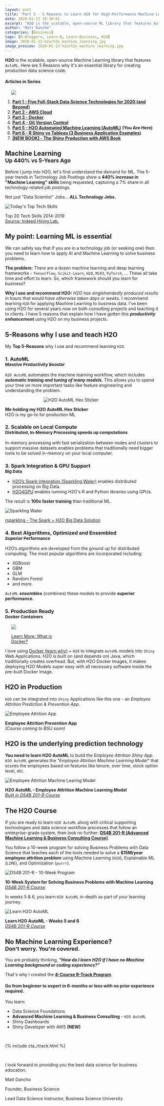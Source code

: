 ```yaml
---
layout: post
title: "Part 5 - 5 Reasons to Learn H2O for High-Performance Machine Learning"
date: 2020-01-13 10:30:01
excerpt: "H2O is the scalable, open-source ML library that features AutoML. Here's why it's an essential library for me (and you)."
author: "Matt Dancho"
categories: [Business]
tags: [R-Bloggers, Learn-R, Learn-Business, H2O]
image: 2020-01-13-h2o/h2o_machine_learning.jpg
image_preview: 2020-01-13-h2o/h2o_machine_learning.jpg
---
```


<p class="lead"><strong>H2O</strong> is the scalable, open-source Machine Learning library that features <code>AutoML</code>. Here are 5 Reasons why it's an essential library for creating production data science code.</p>


#### Articles in Series

<div class="pull-right hidden-xs" style="width:50%; margin-left:20px;">
  <img class="img-responsive" src="/assets/2020-01-13-h2o/h2o_machine_learning.jpg"> 
</div>

1. [__Part 1 - Five Full-Stack Data Science Technologies for 2020 (and Beyond)__](https://www.business-science.io/business/2019/12/09/data-science-technologies.html)
2. [__Part 2 - AWS Cloud__ ](https://www.business-science.io/business/2019/11/13/data-science-with-aws.html)
3. [__Part 3 - Docker__](https://www.business-science.io/business/2019/11/22/docker-for-data-science.html)
4. [__Part 4 - Git Version Control__](https://www.business-science.io/business/2019/12/09/git-for-apps.html)
5. [__Part 5 - H2O Automated Machine Learning (AutoML)__](https://www.business-science.io/business/2020/01/13/five-reasons-to-learn-h2o-machine-learning.html) __(You Are Here)__
6. [__Part 6 - R Shiny vs Tableau (3 Business Application Examples)__](https://www.business-science.io/business/2020/03/09/shiny-vs-tableau.html) 
7. [__\[NEW BOOK\] - The Shiny Production with AWS Book__](https://www.business-science.io/business/2020/01/02/shiny-production-with-aws-docker-git-book.html)


<h2>Machine Learning<br><small><strong>Up 440%</strong> vs 5-Years Ago</small></h2>

Before I jump into H2O, let's first understand the demand for ML. The 5-year trends in Technology Job Postings show a __440% increase in "Machine Learning" skills__ being requested, capturing a 7% share in all technology-related job postings. 

Not just "Data Scientist" Jobs... __ALL Technology Jobs.__

![Today's Top Tech Skills](/assets/2019-12-09-data-science-technologies/indeed_tech_trends.jpg)

<p class="date text-center">
Top 20 Tech Skills 2014-2019 <br>
<a href="https://www.hiringlab.org/2019/11/19/todays-top-tech-skills/" target="_blank">Source: Indeed Hiring Lab.</a>
</p>

## My point: Learning ML is essential

We can safely say that if you are in a technology job (or seeking one) then you need to learn how to apply AI and Machine Learning to solve business problems. 

__The problem:__ There are a dozen machine learning and deep learning frameworks - `TensorFlow`, `Scikit-Learn`, `H2O`, `MLR3`, `PyTorch`, ... These all take time and effort to learn. So, which framework should you learn for business?

__Why I use and recommend H2O:__ _H2O has singlehandedly produced results in hours that would have otherwise taken days or weeks._ I recommend learning `H2O` for applying Machine Learning to business data. I've been using H2O for several years now on both consulting projects and teaching it to clients. I have 5 reasons that explain how I have gotten this ___productivity enhancement___ using H2O on my business projects. 

## 5-Reasons why I use and teach H2O

My __Top 5-Reasons__ why I use and recommend learning `H2O`.

<h3>1. AutoML<br><small><strong>Massive Productivity Booster</strong></small></h3>

`H2O AutoML` automates the machine learning workflow, which includes ___automatic training and tuning of many models___. This allows you to spend your time on more important tasks like feature engineering and understanding the problem. 

<div class="" style="width:50%; margin:0 auto;">
  <img class="img-responsive" src="/assets/2020-01-13-h2o/h2o_automl_hex_sticker.jpg" alt ="H2O AutoML Hex Sticker"> 
</div>

<p class="date text-center">
<strong>Me holding my H2O AutoML Hex Sticker</strong><br>
H2O is my go-to for production ML
</p>


<h3>2. Scalable on Local Compute<br><small><strong>Distributed, In-Memory Processing speeds up computations</strong></small></h3>

In-memory processing with fast serialization between nodes and clusters to support massive datasets enables problems that traditionally need bigger tools to be solved in-memory on your local computer.


<h3>3. Spark Integration & GPU Support<br><small><strong>Big Data</strong></small></h3>

- <a href="https://spark.rstudio.com/guides/h2o/" target="_blank">H2O’s Spark integration (Sparkling Water)</a> enables distributed processing on Big Data. 
- <a href="https://www.h2o.ai/products/h2o4gpu/" target="_blank">H2O4GPU</a> enables running H2O's R and Python libraries using GPUs. 

The result is __100x faster training__ than traditional ML.

![Sparkling Water](/assets/2020-01-13-h2o/h2o_sparkling_water.jpg)

<p class="date text-center">
<a href="https://spark.rstudio.com/guides/h2o/" target="_blank">rsparkling - The Spark + H2O Big Data Solution</a>
</p>



<h3>4. Best Algorithms, Optimized and Ensembled<br><small><strong>Superior Performance</strong></small></h3>

H2O’s algorithms are developed from the ground up for distributed computing. The most popular algorithms are incorporated including: 

- XGBoost
- GBM
- GLM
- Random Forest
- and more. 

`AutoML` ___ensembles___ (combines) these models to provide __superior performance.__


<h3>5. Production Ready<br><small><strong>Docker Containers</strong></small></h3>

<div class="pull-right hidden-xs" style="width:30%; margin-left:20px;">
  <a href="https://www.business-science.io/business/2019/11/22/docker-for-data-science.html" target="_blank">
    <img class="img-responsive" src="/assets/2019-11-22-docker/docker.png">
    <p class="text-center">Learn More: What is Docker?</p>
  </a>
</div>

I love using [Docker (learn why)](https://www.business-science.io/business/2019/11/22/docker-for-data-science.html) + `H2O` to integrate `AutoML` models into `Shiny` Web Applications.  H2O is built on (and depends on) Java, which traditionally creates overhead. But, with H2O Docker Images, it makes deploying H2O Models super easy with all necessary software inside the pre-built Docker Image.

## H2O in Production

`H2O` can be integrated into `Shiny` Applications like this one - an _Employee Attrition Prediction & Prevention App_. 


![Employee Attrition App](/assets/2020-01-13-h2o/employee_attrition_app.jpg)

<p class="date text-center">
<strong>Employee Attrition Prevention App</strong> <br>
<em>(Course coming to BSU soon)</em>
</p>

## H2O is the underlying prediction technology

__You need to learn H2O AutoML__ to build the _Employee Attrition Shiny App_. `H2O AutoML` generates the _"Employee Attrition Machine Learning Model"_ that scores the employees based on features like tenure, over time, stock option level, etc. 

![Employee Attrition Machine Learing Model](/assets/2020-01-13-h2o/employee_attrition_ml_model.jpg)

<p class="date text-center">
<strong>H2O AutoML - Employee Attrition Machine Learning Model</strong> <br>
<a href="https://university.business-science.io/p/hr201-using-machine-learning-h2o-lime-to-predict-employee-turnover" target="_blank"><em>Built in DS4B 201-R Course</em></a>
</p>


## The H2O Course

If you are ready to learn `H2O AutoML` along with critical supporting technologies and data science workflow processes that follow an enterprise-grade system, then look no further: [__DS4B 201-R (Advanced Machine Learning & Business Consulting Course)__](https://university.business-science.io/p/hr201-using-machine-learning-h2o-lime-to-predict-employee-turnover). 

You follow a 10-week program for solving Business Problems with Data Science that teaches each of the tools needed to solve a __$15M/year employee attrition problem__ using Machine Learning (`H2O`), Explainable ML (`LIME`), and Optimization (`purrr`). 

![DS4B 201-R - 10-Week Program](/assets/2020-01-13-h2o/10_week_program.png)

<p class="date text-center">
<strong>10-Week System for Solving Business Problems with Machine Learning</strong> <br>
<a href="https://university.business-science.io/p/hr201-using-machine-learning-h2o-lime-to-predict-employee-turnover" target="_blank"><em>DS4B 201-R Course</em></a>
</p>

In weeks 5 & 6, you learn `H2O AutoML` in-depth as part of your learning journey. 

![Learn H2O AutoML](/assets/2020-01-13-h2o/h2o_automl.png)

<p class="date text-center">
<strong>Learn H2O AutoML - Weeks 5 and 6</strong> <br>
<a href="https://university.business-science.io/p/hr201-using-machine-learning-h2o-lime-to-predict-employee-turnover" target="_blank"><em>DS4B 201-R Course</em></a>
</p>


<h2> No Machine Learning Experience?<br><small><strong>Don't worry. You're covered.</strong></small></h2>

You are probably thinking, ___"How do I learn H2O if I have no Machine Learning background or coding experience?"___

That's why I created the [__4-Course R-Track Program__](https://university.business-science.io/p/4-course-bundle-machine-learning-and-web-applications-r-track-101-102-201-202a/).

#### Go from beginner to expert in 6-months or less with no prior experience required. 

You learn:

- Data Science Foundations
- __Advanced Machine Learning & Business Consulting__ - `H2O AutoML`
- Shiny Dashboards
- Shiny Developer with AWS __(NEW)__

<br>

{% include cta_rtrack.html %}

<br>

I look forward to providing you the best data science for business education. 

Matt Dancho

Founder, Business Science

Lead Data Science Instructor, Business Science University
